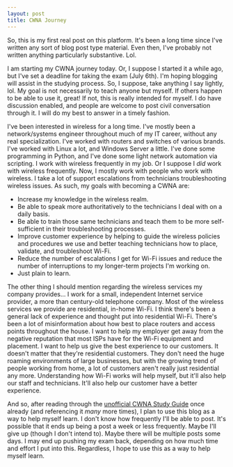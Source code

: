 ```yaml
---
layout: post
title: CWNA Journey
---
```


So, this is my first real post on this platform. It's been a long time since I've written any sort of blog post type material. Even then, I've probably not written anything particularly substantive. Lol.

I am starting my CWNA journey today. Or, I suppose I started it a while ago, but I've set a deadline for taking the exam (July 6th). I'm hoping blogging will assist in the studying process. So, I suppose, take anything I say lightly, lol. My goal is not necessarily to teach anyone but myself. If others happen to be able to use it, great! If not, this is really intended for myself. I do have discussion enabled, and people are welcome to post civil conversation through it. I will do my best to answer in a timely fashion.

I've been interested in wireless for a long time. I've mostly been a network/systems engineer throughout much of my IT career, without any real specialization. I've worked with routers and switches of various brands. I've worked with Linux a lot, and Windows Server a little. I've done some programming in Python, and I've done some light network automation via scripting. I work with wireless frequently in my job. Or I suppose I *did* work with wireless frequently. Now, I mostly work with people who work with wireless. I take a lot of support escalations from technicians troubleshooting wireless issues. As such, my goals with becoming a CWNA are:

- Increase my knowledge in the wireless realm.
- Be able to speak more authoritatively to the technicians I deal with on a daily basis.
- Be able to train those same technicians and teach them to be more self-sufficient in their troubleshooting processes.
- Improve customer experience by helping to guide the wireless policies and procedures we use and better teaching technicians how to place, validate, and troubleshoot Wi-Fi.
- Reduce the number of escalations I get for Wi-Fi issues and reduce the number of interruptions to my longer-term projects I'm working on.
- Just plain to learn.

The other thing I should mention regarding the wireless services my company provides... I work for a small, independent Internet service provider, a more than century-old telephone company. Most of the wireless services we provide are residential, in-home Wi-Fi. I think there's been a general lack of experience and thought put into residential Wi-Fi. There's been a lot of misinformation about how best to place routers and access points throughout the house. I want to help my employer get away from the negative reputation that most ISPs have for the Wi-Fi equipment and placement. I want to help us give the best experience to our customers. It doesn't matter that they're residential customers. They don't need the huge roaming environments of large businesses, but with the growing trend of people working from home, a lot of customers aren't really just residential any more. Understanding how Wi-Fi works will help myself, but it'll also help our staff and technicians. It'll also help our customer have a better experience.

And so, after reading through the [unofficial CWNA Study Guide](https://www.amazon.com/Certified-Wireless-Network-Administrator-Study/dp/1119425786/) once already (and referencing it *many* more times), I plan to use this blog as a way to help myself learn. I don't know how frequently I'll be able to post. It's possible that it ends up being a post a week or less frequently. Maybe I'll give up (though I don't intend to). Maybe there will be multiple posts some days. I may end up pushing my exam back, depending on how much time and effort I put into this. Regardless, I hope to use this as a way to help myself learn.
